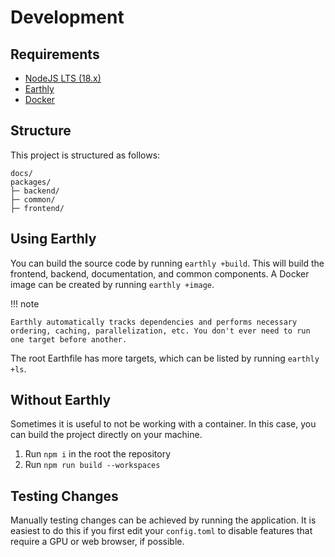 # Development

## Requirements

- [NodeJS LTS (18.x)](https://nodejs.org/en)
- [Earthly](https://earthly.dev/get-earthly)
- [Docker](https://www.docker.com/products/docker-desktop/)

## Structure

This project is structured as follows:

```text
docs/
packages/
├─ backend/
├─ common/
├─ frontend/
```

## Using Earthly

You can build the source code by running `earthly +build`. This will build the frontend, backend, documentation, and common components. A Docker image can be created by running `earthly +image`.

!!! note

    Earthly automatically tracks dependencies and performs necessary ordering, caching, parallelization, etc. You don't ever need to run one target before another.

The root Earthfile has more targets, which can be listed by running `earthly +ls`.

## Without Earthly

Sometimes it is useful to not be working with a container. In this case, you can build the project directly on your machine.

1. Run `npm i` in the root the repository
2. Run `npm run build --workspaces`

## Testing Changes

Manually testing changes can be achieved by running the application. It is easiest to do this if you first edit your `config.toml` to disable features that require a GPU or web browser, if possible.

